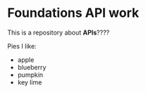 # Foundations API work

This is a repository about **APIs**????

Pies I like:

* apple
* blueberry
* pumpkin
* key lime